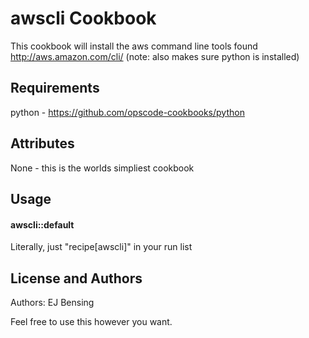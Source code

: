 awscli Cookbook
===============

This cookbook will install the aws command line tools found http://aws.amazon.com/cli/ (note: also makes sure python is installed)

Requirements
------------

python - https://github.com/opscode-cookbooks/python

Attributes
----------
None - this is the worlds simpliest cookbook

Usage
-----
#### awscli::default

Literally, just "recipe[awscli]" in your run list

License and Authors
-------------------
Authors: EJ Bensing

Feel free to use this however you want.
